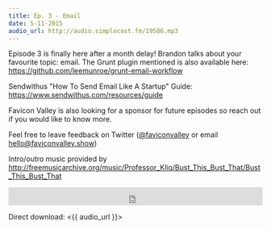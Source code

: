 ```yaml
---
title: Ep. 3 - Email
date: 5-11-2015
audio_url: http://audio.simplecast.fm/19586.mp3
---
```


Episode 3 is finally here after a month delay! Brandon talks about your favourite topic: email. The Grunt plugin mentioned is also available here: <https://github.com/leemunroe/grunt-email-workflow>

Sendwithus "How To Send Email Like A Startup" Guide: <https://www.sendwithus.com/resources/guide>

Favicon Valley is also looking for a sponsor for future episodes so reach out if you would like to know more.

Feel free to leave feedback on Twitter ([@faviconvalley](https://twitter.com/faviconvalley) or email hello@faviconvalley.show)

Intro/outro music provided by <http://freemusicarchive.org/music/Professor_Kliq/Bust_This_Bust_That/Bust_This_Bust_That>

<iframe frameborder='0' height='36px' scrolling='no' seamless src='https://simplecast.fm/e/19586?style=dark' width='100%'></iframe>

Direct download: <{{ audio_url }}>
